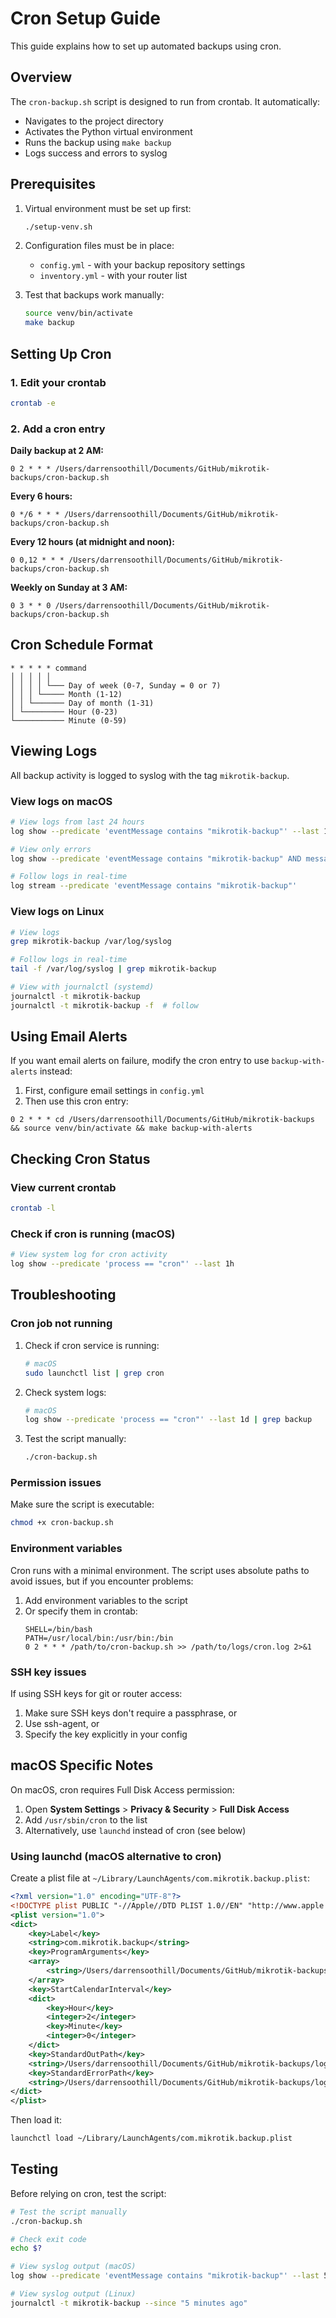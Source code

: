 # Cron Setup Guide

This guide explains how to set up automated backups using cron.

## Overview

The `cron-backup.sh` script is designed to run from crontab. It automatically:
- Navigates to the project directory
- Activates the Python virtual environment
- Runs the backup using `make backup`
- Logs success and errors to syslog

## Prerequisites

1. Virtual environment must be set up first:
   ```bash
   ./setup-venv.sh
   ```

2. Configuration files must be in place:
   - `config.yml` - with your backup repository settings
   - `inventory.yml` - with your router list

3. Test that backups work manually:
   ```bash
   source venv/bin/activate
   make backup
   ```

## Setting Up Cron

### 1. Edit your crontab
```bash
crontab -e
```

### 2. Add a cron entry

**Daily backup at 2 AM:**
```cron
0 2 * * * /Users/darrensoothill/Documents/GitHub/mikrotik-backups/cron-backup.sh
```

**Every 6 hours:**
```cron
0 */6 * * * /Users/darrensoothill/Documents/GitHub/mikrotik-backups/cron-backup.sh
```

**Every 12 hours (at midnight and noon):**
```cron
0 0,12 * * * /Users/darrensoothill/Documents/GitHub/mikrotik-backups/cron-backup.sh
```

**Weekly on Sunday at 3 AM:**
```cron
0 3 * * 0 /Users/darrensoothill/Documents/GitHub/mikrotik-backups/cron-backup.sh
```

## Cron Schedule Format

```
* * * * * command
│ │ │ │ │
│ │ │ │ └─── Day of week (0-7, Sunday = 0 or 7)
│ │ │ └───── Month (1-12)
│ │ └─────── Day of month (1-31)
│ └───────── Hour (0-23)
└─────────── Minute (0-59)
```

## Viewing Logs

All backup activity is logged to syslog with the tag `mikrotik-backup`.

### View logs on macOS
```bash
# View logs from last 24 hours
log show --predicate 'eventMessage contains "mikrotik-backup"' --last 1d

# View only errors
log show --predicate 'eventMessage contains "mikrotik-backup" AND messageType == error' --last 1d

# Follow logs in real-time
log stream --predicate 'eventMessage contains "mikrotik-backup"'
```

### View logs on Linux
```bash
# View logs
grep mikrotik-backup /var/log/syslog

# Follow logs in real-time
tail -f /var/log/syslog | grep mikrotik-backup

# View with journalctl (systemd)
journalctl -t mikrotik-backup
journalctl -t mikrotik-backup -f  # follow
```

## Using Email Alerts

If you want email alerts on failure, modify the cron entry to use `backup-with-alerts` instead:

1. First, configure email settings in `config.yml`
2. Then use this cron entry:

```cron
0 2 * * * cd /Users/darrensoothill/Documents/GitHub/mikrotik-backups && source venv/bin/activate && make backup-with-alerts
```

## Checking Cron Status

### View current crontab
```bash
crontab -l
```

### Check if cron is running (macOS)
```bash
# View system log for cron activity
log show --predicate 'process == "cron"' --last 1h
```

## Troubleshooting

### Cron job not running
1. Check if cron service is running:
   ```bash
   # macOS
   sudo launchctl list | grep cron
   ```

2. Check system logs:
   ```bash
   # macOS
   log show --predicate 'process == "cron"' --last 1d | grep backup
   ```

3. Test the script manually:
   ```bash
   ./cron-backup.sh
   ```

### Permission issues
Make sure the script is executable:
```bash
chmod +x cron-backup.sh
```

### Environment variables
Cron runs with a minimal environment. The script uses absolute paths to avoid issues, but if you encounter problems:

1. Add environment variables to the script
2. Or specify them in crontab:
   ```cron
   SHELL=/bin/bash
   PATH=/usr/local/bin:/usr/bin:/bin
   0 2 * * * /path/to/cron-backup.sh >> /path/to/logs/cron.log 2>&1
   ```

### SSH key issues
If using SSH keys for git or router access:
1. Make sure SSH keys don't require a passphrase, or
2. Use ssh-agent, or
3. Specify the key explicitly in your config

## macOS Specific Notes

On macOS, cron requires Full Disk Access permission:

1. Open **System Settings** > **Privacy & Security** > **Full Disk Access**
2. Add `/usr/sbin/cron` to the list
3. Alternatively, use `launchd` instead of cron (see below)

### Using launchd (macOS alternative to cron)

Create a plist file at `~/Library/LaunchAgents/com.mikrotik.backup.plist`:

```xml
<?xml version="1.0" encoding="UTF-8"?>
<!DOCTYPE plist PUBLIC "-//Apple//DTD PLIST 1.0//EN" "http://www.apple.com/DTDs/PropertyList-1.0.dtd">
<plist version="1.0">
<dict>
    <key>Label</key>
    <string>com.mikrotik.backup</string>
    <key>ProgramArguments</key>
    <array>
        <string>/Users/darrensoothill/Documents/GitHub/mikrotik-backups/cron-backup.sh</string>
    </array>
    <key>StartCalendarInterval</key>
    <dict>
        <key>Hour</key>
        <integer>2</integer>
        <key>Minute</key>
        <integer>0</integer>
    </dict>
    <key>StandardOutPath</key>
    <string>/Users/darrensoothill/Documents/GitHub/mikrotik-backups/logs/cron.log</string>
    <key>StandardErrorPath</key>
    <string>/Users/darrensoothill/Documents/GitHub/mikrotik-backups/logs/cron-error.log</string>
</dict>
</plist>
```

Then load it:
```bash
launchctl load ~/Library/LaunchAgents/com.mikrotik.backup.plist
```

## Testing

Before relying on cron, test the script:

```bash
# Test the script manually
./cron-backup.sh

# Check exit code
echo $?

# View syslog output (macOS)
log show --predicate 'eventMessage contains "mikrotik-backup"' --last 5m

# View syslog output (Linux)
journalctl -t mikrotik-backup --since "5 minutes ago"
```
